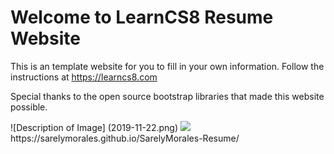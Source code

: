 
# Welcome to LearnCS8 Resume Website

This is an template website for you to fill in your own information. Follow the instructions at https://learncs8.com

Special thanks to the open source bootstrap libraries that made this website possible. 
<title>Sarely Morales - Teacher</title>
![Description of Image] (2019-11-22.png) <img src="2019-11-22.png">
 https://sarelymorales.github.io/SarelyMorales-Resume/
